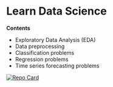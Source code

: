 # Learn Data Science

**Contents**
- Exploratory Data Analysis (EDA)
- Data preprocessing
- Classification problems
- Regression problems
- Time series forecasting problems

[![Repo Card](https://github-readme-stats.vercel.app/api/pin/?username=adhang&repo=learn-data-science&show_owner=true&title_color=00875A&icon_color=006644&text_color=1B262C&bg_color=F5F7FA)](https://github.com/adhang/learn-data-science)
